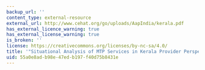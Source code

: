 ```yaml
---
backup_url: ''
content_type: external-resource
external_url: http://www.cehat.org/go/uploads/AapIndia/kerala.pdf
has_external_licence_warning: true
has_external_license_warning: true
is_broken: ''
license: https://creativecommons.org/licenses/by-nc-sa/4.0/
title: '"Situational Analysis of MTP Services in Kerala Provider Perspectives." (PDF)'
uid: 55a0e8ad-b98e-47ed-b197-f40d75b8431e
---
```

